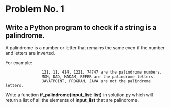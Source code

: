 # Problem No. 1

## Write a Python program to check if a string is a palindrome.

A palindrome is a number or letter that remains the same even if the number and letters are inverted.

 For example:
 
                    121, 11, 414, 1221, 74747 are the palindrome numbers.
                    MOM, DAD, MADAM, REFER are the palindrome letters.       
                    JAVATPOINT, PROGRAM, JAVA are not the palindrome letters.

Write a function **if_palindrome(input_list: list)** in solution.py which will return a list of all the elements of **input_list** that are palindrome.
